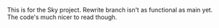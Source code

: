 This is for the Sky project. Rewrite branch isn't as functional as main yet. The code's much nicer to read though.
